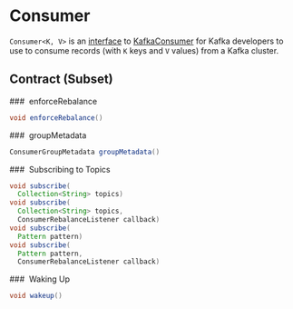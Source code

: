 # Consumer

`Consumer<K, V>` is an [interface](#contract) to [KafkaConsumer](KafkaConsumer.md) for Kafka developers to use to consume records (with `K` keys and `V` values) from a Kafka cluster.

## Contract (Subset)

### <span id="enforceRebalance"> enforceRebalance

```java
void enforceRebalance()
```

### <span id="groupMetadata"> groupMetadata

```java
ConsumerGroupMetadata groupMetadata()
```

### <span id="subscribe"> Subscribing to Topics

```java
void subscribe(
  Collection<String> topics)
void subscribe(
  Collection<String> topics,
  ConsumerRebalanceListener callback)
void subscribe(
  Pattern pattern)
void subscribe(
  Pattern pattern,
  ConsumerRebalanceListener callback)
```

### <span id="wakeup"> Waking Up

```java
void wakeup()
```
